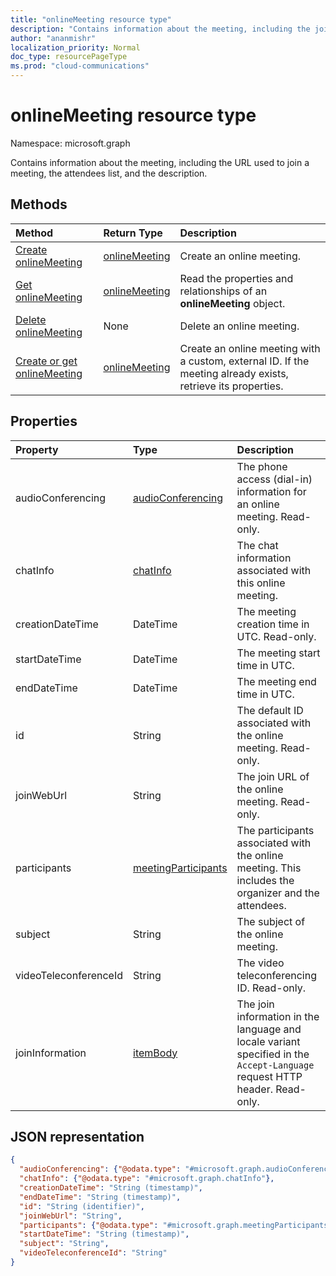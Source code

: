 ```yaml
---
title: "onlineMeeting resource type"
description: "Contains information about the meeting, including the join URL, the attendees list, and the description."
author: "ananmishr"
localization_priority: Normal
doc_type: resourcePageType
ms.prod: "cloud-communications"
---
```


# onlineMeeting resource type

Namespace: microsoft.graph

Contains information about the meeting, including the URL used to join a meeting, the attendees list, and the description.

## Methods

| Method         | Return Type | Description |
|:---------------|:--------|:----------|
| [Create onlineMeeting](../api/application-post-onlineMeetings.md) | [onlineMeeting](onlinemeeting.md) | Create an online meeting. |
| [Get onlineMeeting](../api/onlinemeeting-get.md) | [onlineMeeting](onlinemeeting.md) | Read the properties and relationships of an **onlineMeeting** object. |
| [Delete onlineMeeting](../api/onlinemeeting-delete.md) | None | Delete an online meeting. |
| [Create or get onlineMeeting](../api/onlinemeeting-createorget.md) | [onlineMeeting](onlinemeeting.md) | Create an online meeting with a custom, external ID. If the meeting already exists, retrieve its properties. |

## Properties

| Property                  | Type                                                   | Description                                                                                                                |
| :------------------------ | :----------------------------------------------------- | :------------------------------------------------------------------------------------------------------------------------- |
| audioConferencing         | [audioConferencing](audioconferencing.md)              | The phone access (dial-in) information for an online meeting. Read-only. |
| chatInfo                  | [chatInfo](chatinfo.md)                                | The chat information associated with this online meeting. |
| creationDateTime          | DateTime                                               | The meeting creation time in UTC. Read-only. |
| startDateTime             | DateTime                                               | The meeting start time in UTC. |
| endDateTime               | DateTime                                               | The meeting end time in UTC. |
| id                        | String                                                 | The default ID associated with the online meeting. Read-only. |
| joinWebUrl                | String                                                 | The join URL of the online meeting. Read-only.|
| participants              | [meetingParticipants](meetingparticipants.md)          | The participants associated with the online meeting.  This includes the organizer and the attendees. |
| subject                   | String                                                 | The subject of the online meeting. |
| videoTeleconferenceId     | String                                                 | The video teleconferencing ID. Read-only. |
| joinInformation | [itemBody](itembody.md) | The join information in the language and locale variant specified in the `Accept-Language` request HTTP header. Read-only. |

## JSON representation

<!-- {
  "blockType": "resource",
  "optionalProperties": [

  ],
  "@odata.type": "microsoft.graph.onlineMeeting"
}-->
```json
{
  "audioConferencing": {"@odata.type": "#microsoft.graph.audioConferencing"},
  "chatInfo": {"@odata.type": "#microsoft.graph.chatInfo"},
  "creationDateTime": "String (timestamp)",
  "endDateTime": "String (timestamp)",
  "id": "String (identifier)",
  "joinWebUrl": "String",
  "participants": {"@odata.type": "#microsoft.graph.meetingParticipants"},
  "startDateTime": "String (timestamp)",
  "subject": "String",
  "videoTeleconferenceId": "String"
}
```

<!-- uuid: 8fcb5dbc-d5aa-4681-8e31-b001d5168d79
2015-10-25 14:57:30 UTC -->
<!-- {
  "type": "#page.annotation",
  "description": "onlineMeeting resource",
  "keywords": "",
  "section": "documentation",
  "tocPath": ""
}-->
